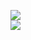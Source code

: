 [![](https://img.shields.io/badge/Made%20With-Github%20Spray-lightgrey.svg?style=for-the-badge&logo=github)](https://github.com/Annihil/github-spray#1010)  
[![](https://i.imgur.com/2DrTn0Z.gif)](https://github.com/Annihil/github-spray)